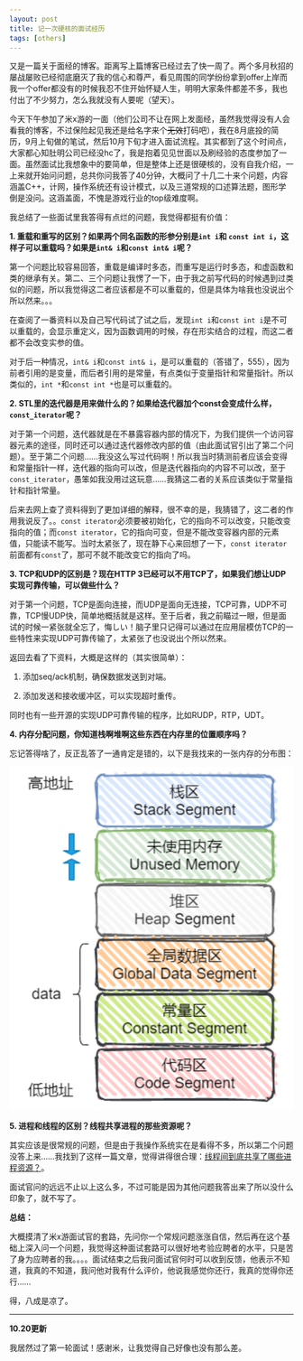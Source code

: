 ```yaml
---
layout: post
title: 记一次硬核的面试经历 
tags: [others]
---
```


又是一篇关于面经的博客。距离写上篇博客已经过去了快一周了。两个多月秋招的屡战屡败已经彻底磨灭了我的信心和尊严，看见周围的同学纷纷拿到offer上岸而我一个offer都没有的时候我忍不住开始怀疑人生，明明大家条件都差不多，我也付出了不少努力，怎么我就没有人要呢（望天）。

今天下午参加了米x游的一面（他们公司不让在网上发面经，虽然我觉得没有人会看我的博客，不过保险起见我还是给名字来个~~无效~~打码吧），我在8月底投的简历，9月上旬做的笔试，然后10月下旬才进入面试流程。其实都到了这个时间点，大家都心知肚明公司已经没hc了，我是抱着见见世面以及刷经验的态度参加了一面。虽然面试比我想象中的要简单，但是整体上还是很硬核的，没有自我介绍，一上来就开始问问题，总共你问我答了40分钟，大概问了十几二十来个问题，内容涵盖C++，计网，操作系统还有设计模式，以及三道常规的口述算法题，图形学倒是没问。这涵盖面，不愧是游戏行业的top级难度啊。

我总结了一些面试里我答得有点烂的问题，我觉得都挺有价值：

**1. 重载和重写的区别？如果两个同名函数的形参分别是`int i`和 `const int i`，这样子可以重载吗？如果是`int& i`和`const int& i`呢？**

第一个问题比较容易回答，重载是编译时多态，而重写是运行时多态，和虚函数和类的继承有关。第二、三个问题让我愣了一下，由于我之前写代码的时候遇到过类似的问题，所以我觉得这二者应该都是不可以重载的，但是具体为啥我也没说出个所以然来。。。

在查阅了一番资料以及自己写代码试了试之后，发现`int i`和`const int i`是不可以重载的，会显示重定义，因为函数调用的时候，存在形实结合的过程，而这二者都不会改变实参的值。

对于后一种情况，`int& i`和`const int& i`，是可以重载的（答错了，555），因为前者引用的是变量，而后者引用的是常量，有点类似于变量指针和常量指针。所以类似的，`int *`和`const int *`也是可以重载的。

**2. STL里的迭代器是用来做什么的？如果给迭代器加个const会变成什么样，`const_iterator`呢？**

对于第一个问题，迭代器就是在不暴露容器内部的情况下，为我们提供一个访问容器元素的途径，同时还可以通过迭代器修改内部的值（由此面试官引出了第二个问题）。至于第二个问题……我没这么写过代码啊！所以我当时猜测前者应该会变得和常量指针一样，迭代器的指向可以改，但是迭代器指向的内容不可以改，至于`const_iterator`，愚笨如我没用过这玩意……我猜这二者的关系应该类似于常量指针和指针常量。

后来去网上查了资料得到了更加详细的解释，很不幸的是，我猜错了，这二者的作用我说反了。。`const iterator`必须要被初始化，它的指向不可以改变，只能改变指向的值；而`const iterator`，它的指向可变，但是不能改变容器内部的元素值，只能读不能写。当时太紧张了，现在静下心来回想了一下，`const iterator`前面都有`const`了，那可不就不能改变它的指向了吗。


**3. TCP和UDP的区别是？现在HTTP 3已经可以不用TCP了，如果我们想让UDP实现可靠传输，可以做些什么？**

对于第一个问题，TCP是面向连接，而UDP是面向无连接，TCP可靠，UDP不可靠，TCP慢UDP快，简单地概括就是这样。至于后者，我之前瞄过一眼，但是面试的时候一紧张就全忘了，悔しい！脑子里只记得可以通过在应用层模仿TCP的一些特性来实现UDP可靠传输了，太紧张了也没说出个所以然来。

返回去看了下资料，大概是这样的（其实很简单）：

1. 添加seq/ack机制，确保数据发送到对端。

2. 添加发送和接收缓冲区，可以实现超时重传。

同时也有一些开源的实现UDP可靠传输的程序，比如RUDP，RTP，UDT。



**4. 内存分配问题，你知道栈啊堆啊这些东西在内存里的位置顺序吗？**

忘记答得啥了，反正乱答了一通肯定是错的，以下是我找来的一张内存的分布图：



<div align=center>
    <img src="../assets/2022-10-01/memory.png"/>
</div>


**5. 进程和线程的区别？线程共享进程的那些资源呢？**

其实应该是很常规的问题，但是由于我操作系统实在是看得不多，所以第二个问题没答上来……我找到了这样一篇文章，觉得讲得很合理：[线程间到底共享了哪些进程资源？](https://cloud.tencent.com/developer/article/1768025)。






面试官问的远远不止以上这么多，不过可能是因为其他问题我答出来了所以没什么印象了，就不写了。


**总结：**

大概摸清了米x游面试官的套路，先问你一个常规问题涨涨自信，然后再在这个基础上深入问一个问题，我觉得这种面试套路可以很好地考验应聘者的水平，只是苦了身为应聘者的我。。。。面试结束之后我问面试官何时可以收到反馈，他表示不知道，我真的不知道，我问他对我有什么评价，他说我感觉你还行，我真的觉得你还行……



得，八成是凉了。



-----

**10.20更新**

我居然过了第一轮面试！感谢米，让我觉得自己好像也没有那么差。
